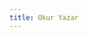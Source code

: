 ```yaml
---
title: Okur Yazar
---
```



<script>
    window.location = "https://forms.gle/xBqLsxUTK3VGkAaq6"
</script>